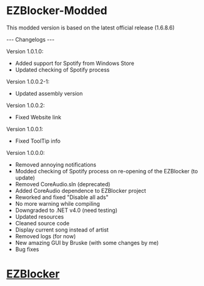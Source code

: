 EZBlocker-Modded
================
This modded version is based on the latest official release (1.6.8.6)

--- Changelogs ---

 Version 1.0.1.0:
 - Added support for Spotify from Windows Store
 - Updated checking of Spotify process

 Version 1.0.0.2-1:
 - Updated assembly version

 Version 1.0.0.2:
 - Fixed Website link

 Version 1.0.0.1:
 - Fixed ToolTip info

 Version 1.0.0.0:
 - Removed annoying notifications
 - Modded checking of Spotify process on re-opening of the EZBlocker (to update)
 - Removed CoreAudio.sln (deprecated)
 - Added CoreAudio dependence to EZBlocker project
 - Reworked and fixed "Disable all ads"
 - No more warning while compiling
 - Downgraded to .NET v4.0 (need testing)
 - Updated resources
 - Cleaned source code
 - Display current song instead of artist
 - Removed logs (for now)
 - New amazing GUI by Bruske (with some changes by me)
 - Bug fixes

[EZBlocker][1]
=========
[1]: https://github.com/Xeroday/Spotify-Ad-Blocker
